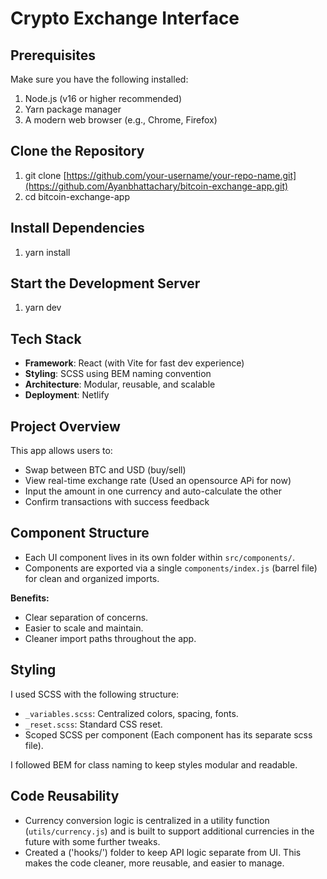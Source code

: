 # Crypto Exchange Interface

## Prerequisites

Make sure you have the following installed:

1. Node.js (v16 or higher recommended)
2. Yarn package manager
3. A modern web browser (e.g., Chrome, Firefox)

## Clone the Repository

1. git clone [https://github.com/your-username/your-repo-name.git](https://github.com/Ayanbhattachary/bitcoin-exchange-app.git)
2. cd bitcoin-exchange-app

## Install Dependencies

1. yarn install

##  Start the Development Server

1. yarn dev

## Tech Stack

- **Framework**: React (with Vite for fast dev experience)
- **Styling**: SCSS using BEM naming convention
- **Architecture**: Modular, reusable, and scalable
- **Deployment**: Netlify

## Project Overview

This app allows users to:

- Swap between BTC and USD (buy/sell)
- View real-time exchange rate (Used an opensource APi for now)
- Input the amount in one currency and auto-calculate the other
- Confirm transactions with success feedback

## Component Structure

- Each UI component lives in its own folder within `src/components/`.
- Components are exported via a single `components/index.js` (barrel file) for clean and organized imports.

**Benefits:**
- Clear separation of concerns.
- Easier to scale and maintain.
- Cleaner import paths throughout the app.

## Styling

I used SCSS with the following structure:
- `_variables.scss`: Centralized colors, spacing, fonts.
- `_reset.scss`: Standard CSS reset.
- Scoped SCSS per component (Each component has its separate scss file).

I followed BEM for class naming to keep styles modular and readable.

## Code Reusability

- Currency conversion logic is centralized in a utility function (`utils/currency.js`) and is built to support additional currencies in the future with some further tweaks.
- Created a ('hooks/') folder to keep API logic separate from UI. This makes the code cleaner, more reusable, and easier to manage.
